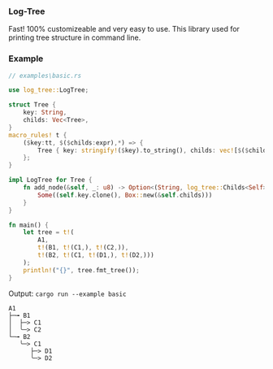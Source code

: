 ### Log-Tree

Fast! 100% customizeable and very easy to use.
This library used for printing tree structure in command line.

### Example

```rust
// examples\basic.rs

use log_tree::LogTree;

struct Tree {
    key: String,
    childs: Vec<Tree>,
}
macro_rules! t {
    ($key:tt, $($childs:expr),*) => {
        Tree { key: stringify!($key).to_string(), childs: vec![$($childs),*] }
    };
}

impl LogTree for Tree {
    fn add_node(&self, _: u8) -> Option<(String, log_tree::Childs<Self>)> {
        Some((self.key.clone(), Box::new(&self.childs)))
    }
}

fn main() {
    let tree = t!(
        A1,
        t!(B1, t!(C1,), t!(C2,)),
        t!(B2, t!(C1, t!(D1,), t!(D2,)))
    );
    println!("{}", tree.fmt_tree());
}
```

Output: `cargo run --example basic`

```text
A1
├─╼ B1
│  ├─> C1
│  ╰─> C2
└─╼ B2
   ╰─> C1
      ├─> D1
      ╰─> D2
```